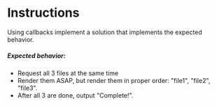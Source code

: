 # Instructions

Using callbacks implement a solution that implements the expected behavior.

##### Expected behavior:
- Request all 3 files at the same time
- Render them ASAP, but render them in proper order: "file1", "file2", "file3".
- After all 3 are done, output "Complete!".
